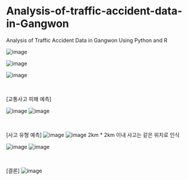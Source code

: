 # Analysis-of-traffic-accident-data-in-Gangwon
Analysis of Traffic Accident Data in Gangwon Using Python and R



![image](https://github.com/user-attachments/assets/adb96e5d-6e21-4e8a-ae37-2ef4e15f6c4d)

![image](https://github.com/user-attachments/assets/e81ee7ed-f2b0-46cc-8ee9-60e2a5a9b4e1)

![image](https://github.com/user-attachments/assets/ef38c25d-6d5e-4a9b-ac1e-9e3c910bef31)

<br>

[교통사고 피해 예측]

![image](https://github.com/user-attachments/assets/a6de7ff2-560f-4d41-a56d-83e98fa4888b)
![image](https://github.com/user-attachments/assets/97338b2b-6543-430d-bf1d-6b86353aa1a6)

<br>

[사고 유형 예측]
![image](https://github.com/user-attachments/assets/764859c2-4912-44eb-9c58-9d9a6adf6d37)
![image](https://github.com/user-attachments/assets/bac53677-a905-4553-8e0c-2e4cf376e50a)
2km * 2km 이내 사고는 같은 위치로 인식

![image](https://github.com/user-attachments/assets/0286d04f-c118-4085-b79d-b82a7ceebeb2)
![image](https://github.com/user-attachments/assets/6b127e69-eb4f-4e54-83f5-ce4b32b79a4a)

<br>

[결론]
![image](https://github.com/user-attachments/assets/d438fb25-3cd4-4ba1-8a18-5afa2a76c27f)


